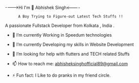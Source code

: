 ---->Hi  I'm 👋 Abhishek Singh<----

          A Boy Trying to Figure-out Latest Tech Stuffs !!

A passionate Fullstack Developer from  Kolkata , India .

- 🔭 I’m currently Working  in Speedum technologies
<!-- -  -->
- 🌱 I’m currently Developing my skills in  Website Development
<!-- - 👯 I’m looking to collaborate on  -->
- 🤔 I’m looking for help with flutters and TECH related Stuffs
<!-- - 💬 Ask me about ... -->
- 📫 How to reach me: abhisheksinghofficial89@gmail.com
<!-- - 😄 Pronouns: ... -->
- ⚡ Fun fact: I Like to do pranks in my friend circle.

